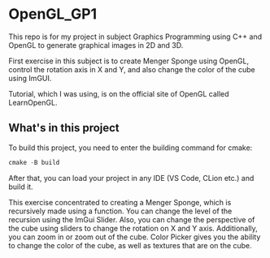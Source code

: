 # OpenGL_GP1
This repo is for my project in subject Graphics Programming using C++ and OpenGL to generate graphical images in 2D and 3D.

First exercise in this subject is to create Menger Sponge using OpenGL, control the rotation axis in X and Y, and also change the color of the cube using ImGUI.

Tutorial, which I was using, is on the official site of OpenGL called LearnOpenGL.

## What's in this project
To build this project, you need to enter the building command for cmake:
```c++
cmake -B build
```
After that, you can load your project in any IDE (VS Code, CLion etc.) and build it.

This exercise concentrated to creating a Menger Sponge, which is recursively made using a function. You can change the level of the recursion using the ImGui Slider.
Also, you can change the perspective of the cube using sliders to change the rotation on X and Y axis. Additionally, you can zoom in or zoom out of the cube.
Color Picker gives you the ability to change the color of the cube, as well as textures that are on the cube.

